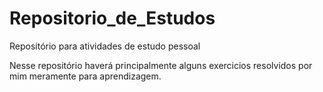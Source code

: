 # Repositorio_de_Estudos
Repositório para atividades de estudo pessoal

Nesse repositório haverá principalmente alguns exercicios resolvidos por mim meramente para aprendizagem.
